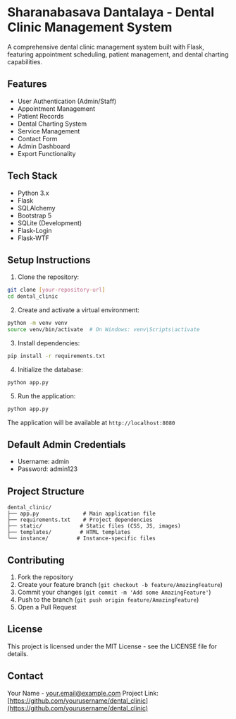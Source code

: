 # Sharanabasava Dantalaya - Dental Clinic Management System

A comprehensive dental clinic management system built with Flask, featuring appointment scheduling, patient management, and dental charting capabilities.

## Features

- User Authentication (Admin/Staff)
- Appointment Management
- Patient Records
- Dental Charting System
- Service Management
- Contact Form
- Admin Dashboard
- Export Functionality

## Tech Stack

- Python 3.x
- Flask
- SQLAlchemy
- Bootstrap 5
- SQLite (Development)
- Flask-Login
- Flask-WTF

## Setup Instructions

1. Clone the repository:
```bash
git clone [your-repository-url]
cd dental_clinic
```

2. Create and activate a virtual environment:
```bash
python -m venv venv
source venv/bin/activate  # On Windows: venv\Scripts\activate
```

3. Install dependencies:
```bash
pip install -r requirements.txt
```

4. Initialize the database:
```bash
python app.py
```

5. Run the application:
```bash
python app.py
```

The application will be available at `http://localhost:8080`

## Default Admin Credentials

- Username: admin
- Password: admin123

## Project Structure

```
dental_clinic/
├── app.py              # Main application file
├── requirements.txt    # Project dependencies
├── static/            # Static files (CSS, JS, images)
├── templates/         # HTML templates
└── instance/         # Instance-specific files
```

## Contributing

1. Fork the repository
2. Create your feature branch (`git checkout -b feature/AmazingFeature`)
3. Commit your changes (`git commit -m 'Add some AmazingFeature'`)
4. Push to the branch (`git push origin feature/AmazingFeature`)
5. Open a Pull Request

## License

This project is licensed under the MIT License - see the LICENSE file for details.

## Contact

Your Name - your.email@example.com
Project Link: [https://github.com/yourusername/dental_clinic](https://github.com/yourusername/dental_clinic) 